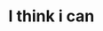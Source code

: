 <!doctype html>
<html>
  <head>
    <meta charset="utf-8">
    <title>my first github using</title>
  </head>
  <body>
    <h1>I think i can</h1>
  </body>
</html>
